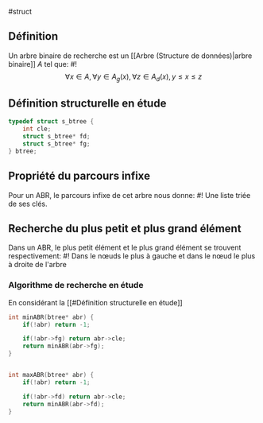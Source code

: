 #struct 

## Définition
Un arbre binaire de recherche est un [[Arbre (Structure de données)|arbre binaire]] $A$ tel que: #!
$$\forall x \in A, \forall y \in A_g(x), \forall z \in A_d(x), y \leq x \leq z$$

## Définition structurelle en étude
```c
typedef struct s_btree {
	int cle;
	struct s_btree* fd;
	struct s_btree* fg;
} btree;
```

## Propriété du parcours infixe
Pour un ABR, le parcours infixe de cet arbre nous donne: #!
Une liste triée de ses clés.

## Recherche du plus petit et plus grand élément
Dans un ABR, le plus petit élément et le plus grand élément se trouvent respectivement: #!
Dans le nœuds le plus à gauche et dans le nœud le plus à droite de l'arbre

### Algorithme de recherche en étude
En considérant la [[#Définition structurelle en étude]]
```c
int minABR(btree* abr) {
	if(!abr) return -1;

	if(!abr->fg) return abr->cle;
	return minABR(abr->fg);
}


int maxABR(btree* abr) {
	if(!abr) return -1;

	if(!abr->fd) return abr->cle;
	return minABR(abr->fd);
}
```
